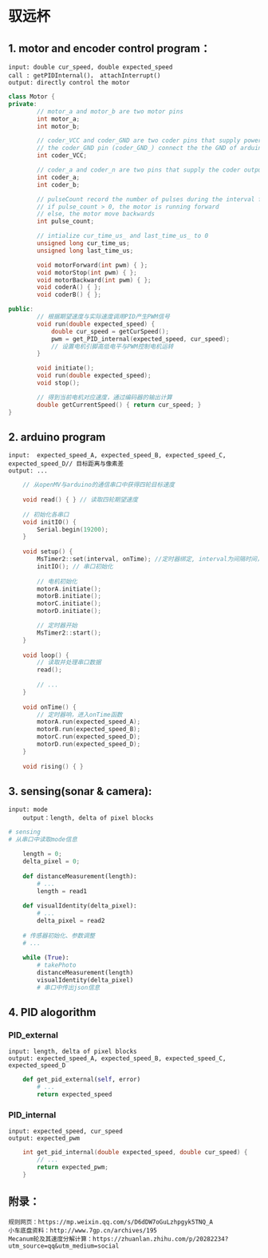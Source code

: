 # 驭远杯
## 1. motor and encoder control program：
	input: double cur_speed, double expected_speed  
	call : getPIDInternal()， attachInterrupt()
	output: directly control the motor
```cpp
class Motor {
private:
		// motor_a and motor_b are two motor pins
		int motor_a;
		int motor_b;

		// coder_VCC and coder_GND are two coder pins that supply power
		// the coder_GND pin (coder_GND_) connect the the GND of arduino 
		int coder_VCC;

		// coder_a and coder_n are two pins that supply the coder output
		int coder_a;
		int coder_b;

		// pulseCount record the number of pulses during the interval from last_time_us_ to cur_time_us_
	    // if pulse_count > 0, the motor is running forward 
	    // else, the motor move backwards
	    int pulse_count; 

		// intialize cur_time_us_ and last_time_us_ to 0
		unsigned long cur_time_us;
		unsigned long last_time_us;

		void motorForward(int pwm) { }; 
		void motorStop(int pwm) { }; 
		void motorBackward(int pwm) { }; 
		void coderA() { };
		void coderB() { };	

public:
		// 根据期望速度与实际速度调用PID产生PWM信号
		void run(double expected_speed) {
			double cur_speed = getCurSpeed();
			pwm = get_PID_internal(expected_speed, cur_speed);
			// 设置电机引脚高低电平与PWM控制电机运转
		}

		void initiate();
		void run(double expected_speed);
		void stop();

		// 得到当前电机对应速度，通过编码器的输出计算
		double getCurrentSpeed() { return cur_speed; }	
}

```
## 2. arduino program
    input:  expected_speed_A, expected_speed_B, expected_speed_C, expected_speed_D// 目标距离与像素差
    output: ...
```cpp
	// 从openMV与arduino的通信串口中获得四轮目标速度
	
	void read() { } // 读取四轮期望速度
	
	// 初始化各串口
	void initIO() {
		Serial.begin(19200);	
	} 
	
	void setup() {
		MsTimer2::set(interval, onTime); //定时器绑定, interval为间隔时间，onTime为定时执行速度控制程序
  		initIO(); // 串口初始化
		
		// 电机初始化
		motorA.initiate();
		motorB.initiate();
		motorC.initiate();
		motorD.initiate();

		// 定时器开始
		MsTimer2::start();
	}
	
	void loop() {
		// 读取并处理串口数据
		read();
		
		// ...
	}
	
	void onTime() {
		// 定时器响，进入onTime函数
		motorA.run(expected_speed_A);
		motorB.run(expected_speed_B);
		motorC.run(expected_speed_D);
		motorD.run(expected_speed_D);
	}
	
	void rising() { }
```

## 3. sensing(sonar & camera): 
	input: mode
    	output：length, delta of pixel blocks
```python
# sensing 
# 从串口中读取mode信息

	length = 0;
	delta_pixel = 0;
	
	def distanceMeasurement(length):
		# ...
		length = read1
	
	def visualIdentity(delta_pixel):
		# ...
		delta_pixel = read2
	
	# 传感器初始化、参数调整
	# ...
	
	while (True):
		# takePhoto
		distanceMeasurement(length)
		visualIdentity(delta_pixel)
		# 串口中传出json信息
```

## 4. PID alogorithm
### PID_external
	input: length, delta of pixel blocks
	output: expected_speed_A, expected_speed_B, expected_speed_C, expected_speed_D
```python
	def get_pid_external(self, error) 
		# ...
		return expected_speed
```
### PID_internal
	input: expected_speed, cur_speed
	output: expected_pwm
```cpp
	int get_pid_internal(double expected_speed, double cur_speed) {
		// ...
		return expected_pwm;
	}
```
## 附录：
    规则网页：https://mp.weixin.qq.com/s/D6dDW7oGuLzhpgyk5TNQ_A
    小车底盘资料：http://www.7gp.cn/archives/195
	Mecanum轮及其速度分解计算：https://zhuanlan.zhihu.com/p/20282234?utm_source=qq&utm_medium=social
    
